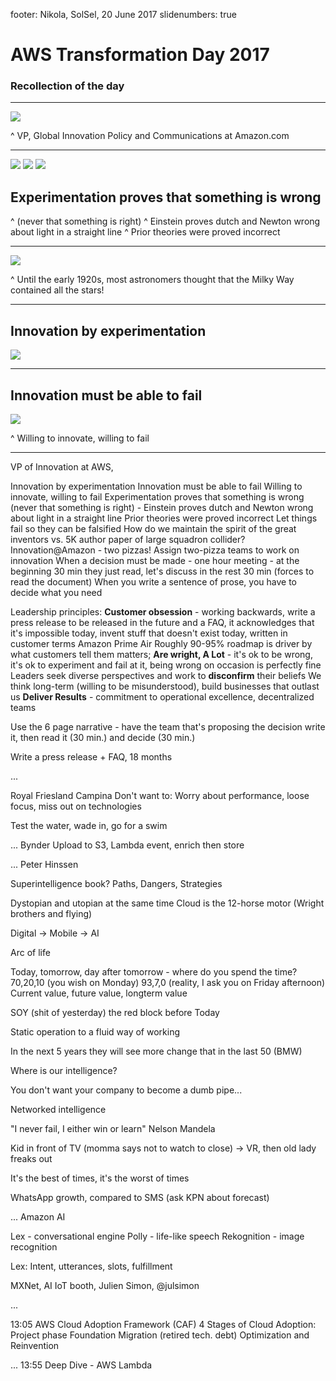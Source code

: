 footer: Nikola, SolSel, 20 June 2017
slidenumbers: true

# AWS Transformation Day 2017

### Recollection of the day

---

![](paul-misener.jpg)

^
VP, Global Innovation Policy and Communications at Amazon.com
	
---

![](Albert-Einstein.jpg)
![](Christiaan-Huygens.jpg)
![](Isaac-Newton.jpg)

## Experimentation proves that something is wrong 
^
(never that something is right)
^
Einstein proves dutch and Newton wrong about light in a straight line
^
Prior theories were proved incorrect

---

![](milky-way.jpg)

^
Until the early 1920s, most astronomers thought that the Milky Way contained all the stars!

---
## Innovation by experimentation
![](experimentation.jpg)
---
## Innovation must be able to fail
![](fail.jpg)

^
Willing to innovate, willing to fail

---

VP of Innovation at AWS, 

Innovation by experimentation
Innovation must be able to fail
Willing to innovate, willing to fail
Experimentation proves that something is wrong (never that something is right) - Einstein proves dutch and Newton wrong about light in a straight line
Prior theories were proved incorrect
Let things fail so they can be falsified
How do we maintain the spirit of the great inventors vs. 5K author paper of large squadron collider?
Innovation@Amazon - two pizzas!
Assign two-pizza teams to work on innovation
When a decision must be made - one hour meeting - at the beginning 30 min they just read, let's discuss in the rest 30 min (forces to read the document)
When you write a sentence of prose, you have to decide what you need

Leadership principles:
**Customer obsession** - working backwards, write a press release to be released in the future and a FAQ, it acknowledges that it's impossible today, invent stuff that doesn't exist today, written in customer terms
Amazon Prime Air
Roughly 90-95% roadmap is driver by what customers tell them matters;
**Are wright, A Lot** - it's ok to be wrong, it's ok to experiment and fail at it, being wrong on occasion is perfectly fine
Leaders seek diverse perspectives and work to **disconfirm** their beliefs
We think long-term (willing to be misunderstood), build businesses that outlast us
**Deliver Results** - commitment to operational excellence, decentralized teams

Use the 6 page narrative - have the team that's proposing the decision write it, then read it (30 min.) and decide (30 min.)

Write a press release + FAQ, 18 months

...

Royal Friesland Campina 
Don't want to:
Worry about performance, loose focus, miss out on technologies

Test the water, wade in, go for a swim

...
Bynder
Upload to S3, Lambda event, enrich then store

...
Peter Hinssen

Superintelligence book? Paths, Dangers, Strategies

Dystopian and utopian at the same time
Cloud is the 12-horse motor (Wright brothers and flying)

Digital -> Mobile -> AI

Arc of life

Today, tomorrow, day after tomorrow - where do you spend the time?
70,20,10 (you wish on Monday)
93,7,0 (reality, I ask you on Friday afternoon)
Current value, future value, longterm value

SOY (shit of yesterday) the red block before Today

Static operation to a fluid way of working

In the next 5 years they will see more change that in the last 50 (BMW)

Where is our intelligence?

You don't want your company to become a dumb pipe...

Networked intelligence 

"I never fail, I either win or learn" Nelson Mandela

Kid in front of TV (momma says not to watch to close) -> VR, then old lady freaks out

It's the best of times, it's the worst of times

WhatsApp growth, compared to SMS (ask KPN about forecast) 

...
Amazon AI

Lex - conversational engine
Polly - life-like speech
Rekognition - image recognition

Lex: 
Intent, utterances, slots, fulfillment

MXNet, AI IoT booth, Julien Simon, @julsimon

...

13:05 AWS Cloud Adoption Framework (CAF)
4 Stages of Cloud Adoption:
Project phase
Foundation
Migration (retired tech. debt)
Optimization and Reinvention

...
13:55 Deep Dive - AWS Lambda

